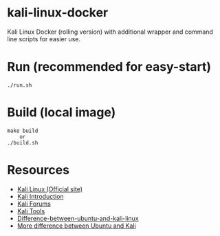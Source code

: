 # kali-linux-docker
Kali Linux Docker (rolling version) with additional wrapper and command line scripts for easier use.

# Run (recommended for easy-start)

```
./run.sh
```

# Build (local image)
```
make build
    or
./build.sh
```

# Resources
* [Kali Linux (Official site)](https://www.kali.org/)
* [Kali Introduction](https://www.kali.org/docs/introduction/)
* [Kali Forums](https://forums.kali.org/)
* [Kali Tools](https://tools.kali.org/tools-listing)
* [Difference-between-ubuntu-and-kali-linux](https://www.geeksforgeeks.org/difference-between-ubuntu-and-kali-linux/)
* [More difference between Ubuntu and Kali](https://www.google.com/search?q=Difference+Between+Kali+Linux+and+Ubuntu&oq=Difference+Between+Kali+Linux+and+Ubuntu&aqs=chrome..69i57&sourceid=chrome&ie=UTF-8)
